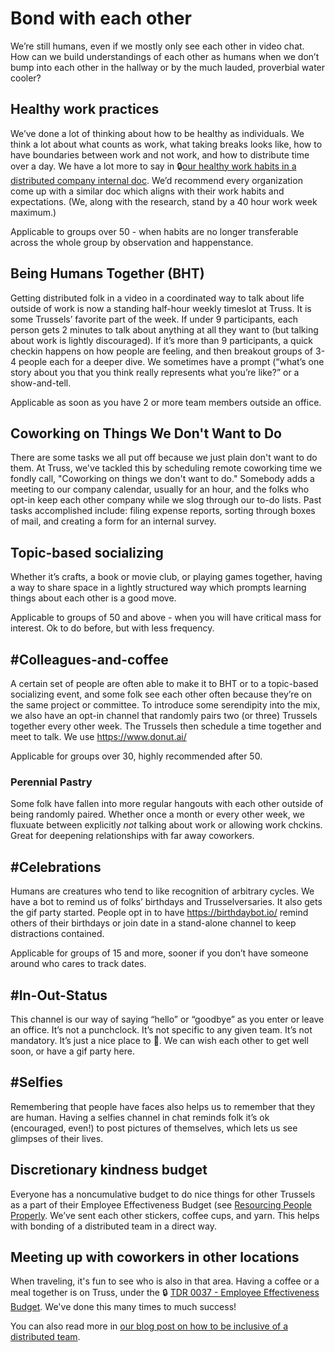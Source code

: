 # Bond with each other
We’re still humans, even if we mostly only see each other in video chat. How can we build understandings of each other as humans when we don’t bump into each other in the hallway or by the much lauded, proverbial water cooler? 

## Healthy work practices
We’ve done a lot of thinking about how to be healthy as individuals. We think a lot about what counts as work, what taking breaks looks like, how to have boundaries between work and not work, and how to distribute time over a day. We have a lot more to say in 🔒[our healthy work habits in a distributed company internal doc](https://docs.google.com/document/d/1u8NVVPv5lmxjrjpLEPDrBveL3avaVAPy2jPMfenGRlI/edit). We’d recommend every organization come up with a similar doc which aligns with their work habits and expectations. (We, along with the research, stand by a 40 hour work week maximum.)

Applicable to groups over 50 - when habits are no longer transferable across the whole group by observation and happenstance. 

## Being Humans Together (BHT)
Getting distributed folk in a video in a coordinated way to talk about life outside of work is now a standing half-hour weekly timeslot at Truss. It is some Trussels’ favorite part of the week. If under 9 participants, each person gets 2 minutes to talk about anything at all they want to (but talking about work is lightly discouraged). If it’s more than 9 participants, a quick checkin happens on how people are feeling, and then breakout groups of 3-4 people each for a deeper dive. We sometimes have a prompt (“what’s one story about you that you think really represents what you’re like?” or a show-and-tell.

Applicable as soon as you have 2 or more team members outside an office.

## Coworking on Things We Don't Want to Do
There are some tasks we all put off because we just plain don't want to do them. At Truss, we've tackled this by scheduling remote coworking time we fondly call, "Coworking on things we don't want to do." Somebody adds a meeting to our company calendar, usually for an hour, and the folks who opt-in keep each other company while we slog through our to-do lists. Past tasks accomplished include: filing expense reports, sorting through boxes of mail, and creating a form for an internal survey.

## Topic-based socializing
Whether it’s crafts, a book or movie club, or playing games together, having a way to share space in a lightly structured way which prompts learning things about each other is a good move.

Applicable to groups of 50 and above - when you will have critical mass for interest. Ok to do before, but with less frequency.

## \#Colleagues-and-coffee
A certain set of people are often able to make it to BHT or to a topic-based socializing event, and some folk see each other often because they’re on the same project or committee. To introduce some serendipity into the mix, we also have an opt-in channel that randomly pairs two (or three) Trussels together every other week. The Trussels then schedule a time together and meet to talk. We use https://www.donut.ai/

Applicable for groups over 30, highly recommended after 50.

### Perennial Pastry
Some folk have fallen into more regular hangouts with each other outside of being randomly paired. Whether once a month or every other week, we fluxuate between explicitly *not* talking about work or allowing work chckins. Great for deepening relationships with far away coworkers.

## \#Celebrations
Humans are creatures who tend to like recognition of arbitrary cycles. We have a bot to remind us of folks’ birthdays and Trusselversaries. It also gets the gif party started. People opt in to have https://birthdaybot.io/ remind others of their birthdays or join date in a stand-alone channel to keep distractions contained.

Applicable for groups of 15 and more, sooner if you don’t have someone around who cares to track dates.

## \#In-Out-Status
This channel is our way of saying “hello” or “goodbye” as you enter or leave an office. It’s not a punchclock. It’s not specific to any given team. It’s not mandatory. It’s just a nice place to :wave:. We can wish each other to get well soon, or have a gif party here.

## \#Selfies
Remembering that people have faces also helps us to remember that they are human. Having a selfies channel in chat reminds folk it’s ok (encouraged, even!) to post pictures of themselves, which lets us see glimpses of their lives.

## Discretionary kindness budget
Everyone has a noncumulative budget to do nice things for other Trussels as a part of their Employee Effectiveness Budget (see [Resourcing People Properly](https://github.com/trussworks/distributed-playbook/blob/master/resource_people_correctly.md#employee-effectiveness-budget). We’ve sent each other stickers, coffee cups, and yarn. This helps with bonding of a distributed team in a direct way.

## Meeting up with coworkers in other locations
When traveling, it's fun to see who is also in that area. Having a coffee or a meal together is on Truss, under the 🔒 [TDR 0037 - Employee Effectiveness Budget](https://docs.google.com/document/d/1hvie-sPwZgOw8U7W2qmCk6dzWf7TYX28_CRfFCWL_FI/edit). We've done this many times to much success!


You can also read more in [our blog post on how to be inclusive of a distributed team](https://truss.works/blog/2018/12/5/upping-our-distributed-practices).
